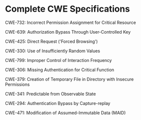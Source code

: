 

# Complete CWE Specifications

CWE-732: Incorrect Permission Assignment for Critical Resource

CWE-639: Authorization Bypass Through User-Controlled Key

CWE-425: Direct Request ('Forced Browsing')

CWE-330: Use of Insufficiently Random Values

CWE-799: Improper Control of Interaction Frequency

CWE-306: Missing Authentication for Critical Function

CWE-379: Creation of Temporary File in Directory with Insecure Permissions

CWE-341: Predictable from Observable State

CWE-294: Authentication Bypass by Capture-replay

CWE-471: Modification of Assumed-Immutable Data (MAID)